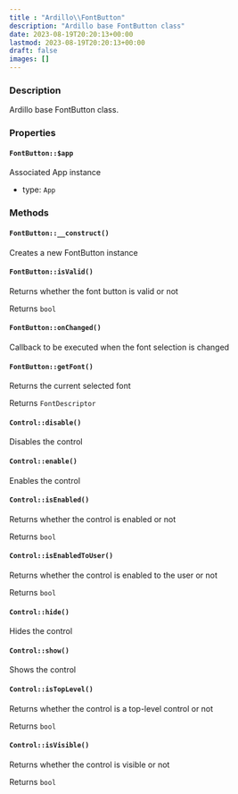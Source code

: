 ```yaml
---
title : "Ardillo\\FontButton"
description: "Ardillo base FontButton class"
date: 2023-08-19T20:20:13+00:00
lastmod: 2023-08-19T20:20:13+00:00
draft: false
images: []
---
```

### Description

Ardillo base FontButton class.

### Properties

#### `FontButton::$app`

Associated App instance

 * type: `App`



### Methods

#### `FontButton::__construct()`

Creates a new FontButton instance



#### `FontButton::isValid()`

Returns whether the font button is valid or not


Returns `bool`



#### `FontButton::onChanged()`

Callback to be executed when the font selection is changed



#### `FontButton::getFont()`

Returns the current selected font


Returns `FontDescriptor`



#### `Control::disable()`

Disables the control



#### `Control::enable()`

Enables the control



#### `Control::isEnabled()`

Returns whether the control is enabled or not


Returns `bool`



#### `Control::isEnabledToUser()`

Returns whether the control is enabled to the user or not


Returns `bool`



#### `Control::hide()`

Hides the control



#### `Control::show()`

Shows the control



#### `Control::isTopLevel()`

Returns whether the control is a top-level control or not


Returns `bool`



#### `Control::isVisible()`

Returns whether the control is visible or not


Returns `bool`



